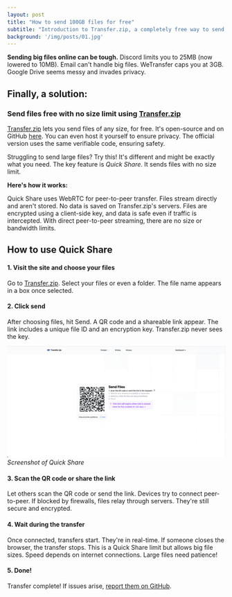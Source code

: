 ```yaml
---
layout: post
title: "How to send 100GB files for free"
subtitle: "Introduction to Transfer.zip, a completely free way to send big files."
background: '/img/posts/01.jpg'
---
```


**Sending big files online can be tough.** Discord limits you to 25MB (now lowered to 10MB). Email can't handle big files. WeTransfer caps you at 3GB. Google Drive seems messy and invades privacy. 

## Finally, a solution:

### Send files free with no size limit using [Transfer.zip](https://transfer.zip/)

[Transfer.zip](https://transfer.zip/) lets you send files of any size, for free. It's open-source and on GitHub [here](https://github.com/robinkarlberg/transfer.zip-web). You can even host it yourself to ensure privacy. The official version uses the same verifiable code, ensuring safety.

Struggling to send large files? Try this! It's different and might be exactly what you need. The key feature is *Quick Share*. It sends files with no size limit. 

**Here's how it works:**

Quick Share uses WebRTC for peer-to-peer transfer. Files stream directly and aren't stored. No data is saved on Transfer.zip's servers. Files are encrypted using a client-side key, and data is safe even if traffic is intercepted. With direct peer-to-peer streaming, there are no size or bandwidth limits.

## How to use Quick Share

#### **1. Visit the site and choose your files**

Go to [Transfer.zip](https://transfer.zip/). Select your files or even a folder. The file name appears in a box once selected.

#### **2. Click send**

After choosing files, hit Send. A QR code and a shareable link appear. The link includes a unique file ID and an encryption key. Transfer.zip never sees the key.

![Screenshot of Quick Share showing a big QR code and that the user is waiting for someone to scan it](/img/quickshare.png)
*Screenshot of Quick Share*

#### **3. Scan the QR code or share the link**

Let others scan the QR code or send the link. Devices try to connect peer-to-peer. If blocked by firewalls, files relay through servers. They're still secure and encrypted.

#### **4. Wait during the transfer**

Once connected, transfers start. They're in real-time. If someone closes the browser, the transfer stops. This is a Quick Share limit but allows big file sizes. Speed depends on internet connections. Large files need patience!

#### **5. Done!**

Transfer complete! If issues arise, [report them on GitHub](https://github.com/robinkarlberg/transfer.zip-web/issues).
